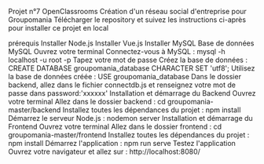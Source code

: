 Projet n°7 OpenClassrooms
Création d'un réseau social d'entreprise pour Groupomania
Télécharger le repository et suivez les instructions ci-après pour installer ce projet en local

prérequis
Installer Node.js
Installer Vue.js
Installer MySQL
Base de données MySQL
Ouvrez votre terminal
Connectez-vous à MySQL : mysql -h localhost -u root -p
Tapez votre mot de passe
Créez la base de données : CREATE DATABASE groupomania_database CHARACTER SET 'utf8';
Utilisez la base de données créée : USE groupomania_database
Dans le dossier backend, allez dans le fichier connectdb.js et renseignez votre mot de passe dans password:'xxxxxx'
Installation et démarrage du Backend
Ouvrez votre terminal
Allez dans le dossier backend : cd groupomania-master/backend
Installez toutes les dépendances du projet : npm install
Démarrez le serveur Node.js : nodemon server
Installation et démarrage du Frontend
Ouvrez votre terminal
Allez dans le dossier frontend : cd groupomania-master/frontend
Installez toutes les dépendances du projet : npm install
Démarrez l'application : npm run serve
Testez l'application
Ouvrez votre navigateur et allez sur : http://localhost:8080/
